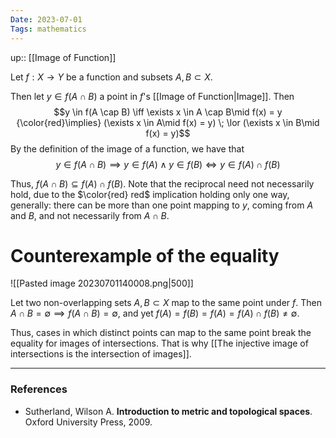 ```yaml
---
Date: 2023-07-01
Tags: mathematics
---
```

up:: [[Image of Function]]

Let $f: X \to Y$ be a function and subsets $A, B \subset X$.

Then let $y \in f(A \cap B)$ a point in $f$'s [[Image of Function|Image]]. Then
$$y \in f(A \cap B) \iff \exists x \in A \cap B\mid f(x) = y {\color{red}\implies} (\exists x \in A\mid f(x) = y) \; \lor (\exists x \in B\mid f(x) = y)$$
By the definition of the image of a function, we have that 
$$y \in f(A \cap B) \implies y \in f(A) \land y\in f(B) \iff y \in f(A) \cap f(B)$$

Thus, $f(A \cap B) \subseteq f(A) \cap f(B)$. Note that the reciprocal need not necessarily hold, due to the $\color{red} red$ implication holding only one way, generally: there can be more than one point mapping to $y$, coming from $A$ and $B$, and not necessarily from $A \cap B$.

# Counterexample of the equality
![[Pasted image 20230701140008.png|500]]

Let two non-overlapping sets $A, B \subset X$ map to the same point under $f$. Then $A \cap B = \emptyset \implies f(A \cap B) = \emptyset$, and yet $f(A) = f(B) = f(A) = f(A) \cap f(B) \neq \emptyset$. 

Thus, cases in which distinct points can map to the same point break the equality for images of intersections. That is why [[The injective image of intersections is the intersection of images]].

---
### References
- Sutherland, Wilson A. **Introduction to metric and topological spaces**. Oxford University Press, 2009.